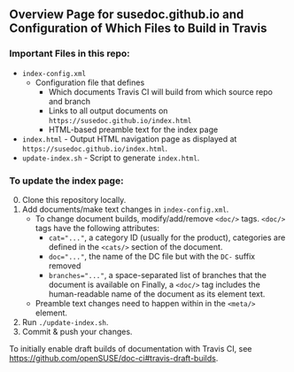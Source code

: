## Overview Page for susedoc.github.io and Configuration of Which Files to Build in Travis

### Important Files in this repo:

* `index-config.xml`
   * Configuration file that defines
      * Which documents Travis CI will build from which source repo and branch
      * Links to all output documents on `https://susedoc.github.io/index.html`
      * HTML-based preamble text for the index page
* `index.html` - Output HTML navigation page as displayed at `https://susedoc.github.io/index.html`.
* `update-index.sh` - Script to generate `index.html`.

### To update the index page:

0. Clone this repository locally.
1. Add documents/make text changes in `index-config.xml`.
   * To change document builds, modify/add/remove `<doc/>` tags. `<doc/>` tags have the following attributes:
      * `cat="..."`, a category ID (usually for the product), categories are defined in the `<cats/>` section of the document.
      * `doc="..."`, the name of the DC file but with the `DC-` suffix removed
      * `branches="..."`, a space-separated list of branches that the document is available on
     Finally, a `<doc/>` tag includes the human-readable name of the document as its element text.
   * Preamble text changes need to happen within in the `<meta/>` element.
2. Run `./update-index.sh`.
3. Commit & push your changes.

To initially enable draft builds of documentation with Travis CI, see https://github.com/openSUSE/doc-ci#travis-draft-builds.
